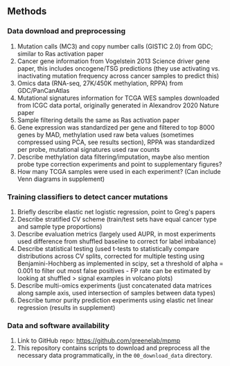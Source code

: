 ## Methods

### Data download and preprocessing

1. Mutation calls (MC3) and copy number calls (GISTIC 2.0) from GDC; similar to Ras activation paper
2. Cancer gene information from Vogelstein 2013 Science driver gene paper, this includes oncogene/TSG predictions (they use activating vs. inactivating mutation frequency across cancer samples to predict this)
3. Omics data (RNA-seq, 27K/450K methylation, RPPA) from GDC/PanCanAtlas
4. Mutational signatures information for TCGA WES samples downloaded from ICGC data portal, originally generated in Alexandrov 2020 Nature paper
5. Sample filtering details the same as Ras activation paper
6. Gene expression was standardized per gene and filtered to top 8000 genes by MAD, methylation used raw beta values (sometimes compressed using PCA, see results section), RPPA was standardized per probe, mutational signatures used raw counts
8. Describe methylation data filtering/imputation, maybe also mention probe type correction experiments and point to supplementary figures?
7. How many TCGA samples were used in each experiment? (Can include Venn diagrams in supplement)

### Training classifiers to detect cancer mutations

1. Briefly describe elastic net logistic regression, point to Greg's papers
2. Describe stratified CV scheme (train/test sets have equal cancer type and sample type proportions)
3. Describe evaluation metrics (largely used AUPR, in most experiments used difference from shuffled baseline to correct for label imbalance)
4. Describe statistical testing (used t-tests to statistically compare distributions across CV splits, corrected for multiple testing using Benjamini-Hochberg as implemented in scipy, set a threshold of alpha = 0.001 to filter out most false positives - FP rate can be estimated by looking at shuffled > signal examples in volcano plots)
5. Describe multi-omics experiments (just concatenated data matrices along sample axis, used intersection of samples between data types)
6. Describe tumor purity prediction experiments using elastic net linear regression (results in supplement)

### Data and software availability

1. Link to GitHub repo: https://github.com/greenelab/mpmp
2. This repository contains scripts to download and preprocess all the necessary data programmatically, in the `00_download_data` directory.
